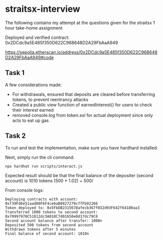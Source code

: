 # straitsx-interview

The following contains my attempt at the questions given for the straitsx 1 hour take-home assignment

Deployed and verified contract: 0x2DCdc9a5E485f350D622C968648D2A29FbAaA949

https://sepolia.etherscan.io/address/0x2DCdc9a5E485f350D622C968648D2A29FbAaA949#code

## Task 1

A few considerations made:

- For withdrawals, ensured that deposits are cleared before transferring tokens, to prevent reentrancy attacks
- Created a public view function of earnedInterest() for users to check their interest earned
- removed console.log from token.sol for actual deployment since only acts to eat up gas

## Task 2

To run and test the implementation, make sure you have hardhard installed.

Next, simply run the cli command:

```
npx hardhat run scripts/interact.js
```

Expected result should be that the final balance of the depositer (second account) is 1010 tokens (500 \* 1.02) + 500/

From console logs:

```
Deploying contracts with account: 0xf39Fd6e51aad88F6F4ce6aB8827279cffFb92266
Token deployed to: 0x5FbDB2315678afecb367f032d93F642f64180aa3
Transferred 1000 tokens to second account: 0x70997970C51812dc3A010C7d01b50e0d17dc79C8
Second account balance after transfer: 1000n
Deposited 500 tokens from second account
Withdrawn tokens after 5 minutes
Final balance of second account: 1010n
```
